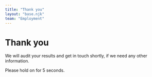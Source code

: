 ```yaml
---
title: "Thank you"
layout: "base.njk"
team: "Employment"
---
```


# Thank you

We will audit your results and get in touch shortly, if we need any other information.


<script src="/js/lottie-player.js"></script>

<lottie-player autoplay loop mode="normal" src="/js/lf20_nk7rih3w.json" style="width: 50vh"> </lottie-player>

<script>
    function startTimer(duration, display) {
        var timer = duration, minutes, seconds;
        var end =setInterval(function () {
            minutes = parseInt(timer / 60, 10)
            seconds = parseInt(timer % 60, 10);

            minutes = minutes < 10 ?  + minutes : minutes;
            seconds = seconds < 10 ? + seconds : seconds;

            display.textContent = seconds;

            if (--timer < 0) {
                window.location = "/employment/latest-information/";
                clearInterval(end);
            }
        }, 1000);
    }

    window.onload = function () {
        var fiveMinutes = 5,
        display = document.querySelector('#time');
        startTimer(fiveMinutes, display);
    };
</script>


<p>Please hold on for <span id="time">5</span> seconds.</p>

